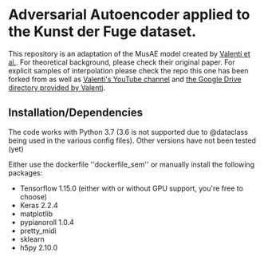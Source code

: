 # Adversarial Autoencoder applied to the Kunst der Fuge dataset.

This repository is an adaptation of the MusAE model created by [Valenti et al.](https://arxiv.org/abs/2001.05494). For theoretical background, please check their original paper.
For explicit samples of interpolation please check the repo this one has been forked from as well as [Valenti's YouTube channel](https://www.youtube.com/playlist?list=PLxrPCQsIK9XVVpTIun9meuPcOdWaG-aSg) and [the Google Drive directory provided by Valenti](https://drive.google.com/open?id=1fr16B2MGVAtyk3W4D3SgI2Z983lKCE2U).

## Installation/Dependencies

The code works with Python 3.7 (3.6 is not supported due to @dataclass being used in the various config files). Other versions have not been tested (yet)

Either use the dockerfile ''dockerfile_sem'' or manually install the following packages:
- Tensorflow 1.15.0 (either with or without GPU support, you're free to choose)
- Keras 2.2.4
- matplotlib
- pypianoroll 1.0.4
- pretty_midi
- sklearn
- h5py 2.10.0
